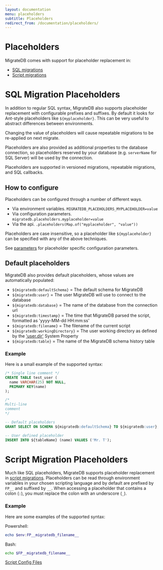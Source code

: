 ```yaml
---
layout: documentation
menu: placeholders
subtitle: Placeholders
redirect_from: /documentation/placeholders/
---
```


# Placeholders

MigrateDB comes with support for placeholder replacement in:

- [SQL migrations](/migratedb/documentation/configuration/placeholder#sql-migration-placeholders)
- [Script migrations](/migratedb/documentation/configuration/placeholder#script-migration-placeholders)

# SQL Migration Placeholders

In addition to regular SQL syntax, MigrateDB also supports placeholder replacement with configurable prefixes and
suffixes.
By default it looks for Ant-style placeholders like `${myplaceholder}`. This can be very useful to abstract differences
between environments.

Changing the value of placeholders will cause repeatable migrations to be re-applied on next migrate.

Placeholders are also provided as additional properties to the database connection, so placeholders reserved by your
database (e.g. `serverName` for SQL Server) will be used by the connection.

Placeholders are supported in versioned migrations, repeatable migrations, and SQL callbacks.

## How to configure

Placeholders can be configured through a number of different ways.

- Via environment variables. `MIGRATEDB_PLACEHOLDERS_MYPLACEHOLDER=value`
- Via configuration parameters. `migratedb.placeholders.myplaceholder=value`
- Via the api. `.placeholders(Map.of("myplaceholder", "value"))`

Placeholders are case insensitive, so a placeholder like `${myplaceholder}` can be specified with any of the above
techniques.

See [parameters](/migratedb/documentation/configuration/parameters/#placeholders) for placeholder specific configuration
parameters.

## Default placeholders

MigrateDB also provides default placeholders, whose values are automatically populated:

- `${migratedb:defaultSchema}` = The default schema for MigrateDB
- `${migratedb:user}` = The user MigrateDB will use to connect to the database
- `${migratedb:database}` = The name of the database from the connection url
- `${migratedb:timestamp}` = The time that MigrateDB parsed the script, formatted as 'yyyy-MM-dd HH:mm:ss'
- `${migratedb:filename}` = The filename of the current script
- `${migratedb:workingDirectory}` = The user working directory as defined by
  the ['user.dir']((https://docs.oracle.com/javase/tutorial/essential/environment/sysprop.html)) System Property
- `${migratedb:table}` = The name of the MigrateDB schema history table

### Example

Here is a small example of the supported syntax:

```sql
/* Single line comment */
CREATE TABLE test_user (
  name VARCHAR(25) NOT NULL,
  PRIMARY KEY(name)
);

/*
Multi-line
comment
*/

-- Default placeholders
GRANT SELECT ON SCHEMA ${migratedb:defaultSchema} TO ${migratedb:user};

-- User defined placeholder
INSERT INTO ${tableName} (name) VALUES ('Mr. T');
```

# Script Migration Placeholders

Much like SQL placeholders, MigrateDB supports placeholder replacement in
[script migrations](/migratedb/documentation/concepts/migrations#script-migrations). Placeholders can be read
through environment variables in your chosen scripting language and by default are prefixed by `FP__`
and suffixed by `__`. When accessing a placeholder that contains a colon (`:`), you must replace the colon with an
underscore (`_`).

### Example

Here are some examples of the supported syntax:

Powershell:

```powershell
echo $env:FP__migratedb_filename__
```

Bash:

```bash
echo $FP__migratedb_filename__
```

<p class="next-steps">
  <a class="btn btn-primary" href="/migratedb/documentation/configuration/scriptconfigfiles">Script Config Files <i class="fa fa-arrow-right"></i></a>
</p>
